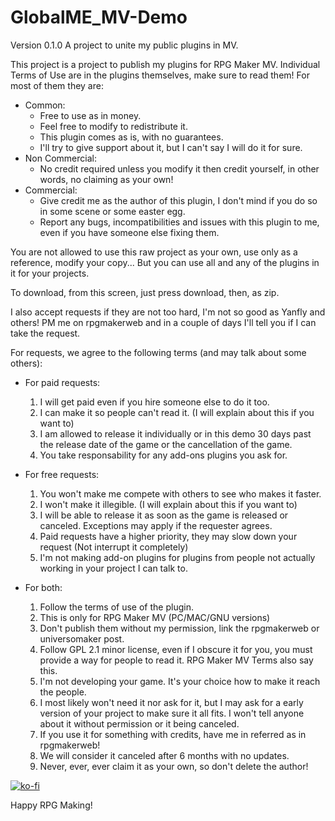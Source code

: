 # GlobalME_MV-Demo
Version 0.1.0
A project to unite my public plugins in MV.


This project is a project to publish my plugins for RPG Maker MV. Individual Terms of Use are in the plugins themselves, make sure to read them! For most of them they are:
 - Common:
   - Free to use as in money.
   - Feel free to modify to redistribute it.
   - This plugin comes as is, with no guarantees.
   - I'll try to give support about it, but I can't say I will do it for sure.
 - Non Commercial:
   - No credit required unless you modify it then credit yourself, in other words, no claiming as your own!
 - Commercial:
   - Give credit me as the author of this plugin, I don't mind if you do so in some scene or some easter egg.
   - Report any bugs, incompatibilities and issues with this plugin to me, even if you have someone else fixing them.

You are not allowed to use this raw project as your own, use only as a reference, modify your copy... But you can use all and any of the plugins in it for your projects.


To download, from this screen, just press download, then, as zip.


I also accept requests if they are not too hard, I'm not so good as Yanfly and others! PM me on rpgmakerweb and in a couple of days I'll tell you if I can take the request.


For requests, we agree to the following terms (and may talk about some others):


- For paid requests:

	1. I will get paid even if you hire someone else to do it too.
	2. I can make it so people can't read it. (I will explain about this if you want to)	
	3. I am allowed to release it individually or in this demo 30 days past the release date of the game or the cancellation of the game.
	4. You take responsability for any add-ons plugins you ask for.


- For free requests:

	1. You won't make me compete with others to see who makes it faster.
	2. I won't make it illegible. (I will explain about this if you want to)
	3. I will be able to release it as soon as the game is released or canceled. Exceptions may apply if the requester agrees.
	4. Paid requests have a higher priority, they may slow down your request (Not interrupt it completely)
	5. I'm not making add-on plugins for plugins from people not actually working in your project I can talk to.


- For both:

	1. Follow the terms of use of the plugin.
	2. This is only for RPG Maker MV (PC/MAC/GNU versions)
	3. Don't publish them without my permission, link the rpgmakerweb or universomaker post.
	4. Follow GPL 2.1 minor license, even if I obscure it for you, you must provide a way for people to read it. RPG Maker MV Terms also say this.
	5. I'm not developing your game. It's your choice how to make it reach the people.
	6. I most likely won't need it nor ask for it, but I may ask for a early version of your project to make sure it all fits. I won't tell anyone about it without permission or it being canceled.
	7. If you use it for something with credits, have me in referred as in rpgmakerweb!
	8. We will consider it canceled after 6 months with no updates.
	9. Never, ever, ever claim it as your own, so don't delete the author!



[![ko-fi](https://www.ko-fi.com/img/githubbutton_sm.svg)](https://ko-fi.com/S6S717SV2)

Happy RPG Making!
